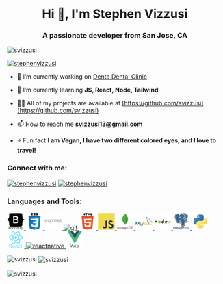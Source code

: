 <h1 align="center">Hi 👋, I'm Stephen Vizzusi</h1>
<h3 align="center">A passionate developer from San Jose, CA</h3>

<p align="left"> <img src="https://komarev.com/ghpvc/?username=svizzusi&label=Profile%20views&color=0e75b6&style=flat" alt="svizzusi" /> </p>

<p align="left"> <a href="https://twitter.com/stephenvizzusi" target="blank"><img src="https://img.shields.io/twitter/follow/stephenvizzusi?logo=twitter&style=for-the-badge" alt="stephenvizzusi" /></a> </p>

- 🔭 I’m currently working on [Denta Dental Clinic](https://dentaclinic.netlify.app)

- 🌱 I’m currently learning **JS, React, Node, Tailwind**

- 👨‍💻 All of my projects are available at [https://github.com/svizzusi](https://github.com/svizzusi)

- 📫 How to reach me **svizzusi13@gmail.com**

- ⚡ Fun fact **I am Vegan, I have two different colored eyes, and I love to travel!**

<h3 align="left">Connect with me:</h3>
<p align="left">
<a href="https://twitter.com/stephenvizzusi" target="blank"><img align="center" src="https://raw.githubusercontent.com/rahuldkjain/github-profile-readme-generator/master/src/images/icons/Social/twitter.svg" alt="stephenvizzusi" height="30" width="40" /></a>
<a href="https://linkedin.com/in/stephenvizzusi" target="blank"><img align="center" src="https://raw.githubusercontent.com/rahuldkjain/github-profile-readme-generator/master/src/images/icons/Social/linked-in-alt.svg" alt="stephenvizzusi" height="30" width="40" /></a>
</p>

<h3 align="left">Languages and Tools:</h3>
<p align="left"> <a href="https://getbootstrap.com" target="_blank" rel="noreferrer"> <img src="https://raw.githubusercontent.com/devicons/devicon/master/icons/bootstrap/bootstrap-plain-wordmark.svg" alt="bootstrap" width="40" height="40"/> </a> <a href="https://www.w3schools.com/css/" target="_blank" rel="noreferrer"> <img src="https://raw.githubusercontent.com/devicons/devicon/master/icons/css3/css3-original-wordmark.svg" alt="css3" width="40" height="40"/> </a> <a href="https://expressjs.com" target="_blank" rel="noreferrer"> <img src="https://raw.githubusercontent.com/devicons/devicon/master/icons/express/express-original-wordmark.svg" alt="express" width="40" height="40"/> </a> <a href="https://git-scm.com/" target="_blank" rel="noreferrer"> <img src="https://www.vectorlogo.zone/logos/git-scm/git-scm-icon.svg" alt="git" width="40" height="40"/> </a> <a href="https://www.w3.org/html/" target="_blank" rel="noreferrer"> <img src="https://raw.githubusercontent.com/devicons/devicon/master/icons/html5/html5-original-wordmark.svg" alt="html5" width="40" height="40"/> </a> <a href="https://developer.mozilla.org/en-US/docs/Web/JavaScript" target="_blank" rel="noreferrer"> <img src="https://raw.githubusercontent.com/devicons/devicon/master/icons/javascript/javascript-original.svg" alt="javascript" width="40" height="40"/> </a> <a href="https://www.mongodb.com/" target="_blank" rel="noreferrer"> <img src="https://raw.githubusercontent.com/devicons/devicon/master/icons/mongodb/mongodb-original-wordmark.svg" alt="mongodb" width="40" height="40"/> </a> <a href="https://www.mysql.com/" target="_blank" rel="noreferrer"> <img src="https://raw.githubusercontent.com/devicons/devicon/master/icons/mysql/mysql-original-wordmark.svg" alt="mysql" width="40" height="40"/> </a> <a href="https://nodejs.org" target="_blank" rel="noreferrer"> <img src="https://raw.githubusercontent.com/devicons/devicon/master/icons/nodejs/nodejs-original-wordmark.svg" alt="nodejs" width="40" height="40"/> </a> <a href="https://www.postgresql.org" target="_blank" rel="noreferrer"> <img src="https://raw.githubusercontent.com/devicons/devicon/master/icons/postgresql/postgresql-original-wordmark.svg" alt="postgresql" width="40" height="40"/> </a> <a href="https://www.python.org" target="_blank" rel="noreferrer"> <img src="https://raw.githubusercontent.com/devicons/devicon/master/icons/python/python-original.svg" alt="python" width="40" height="40"/> </a> <a href="https://reactjs.org/" target="_blank" rel="noreferrer"> <img src="https://raw.githubusercontent.com/devicons/devicon/master/icons/react/react-original-wordmark.svg" alt="react" width="40" height="40"/> </a> <a href="https://reactnative.dev/" target="_blank" rel="noreferrer"> <img src="https://reactnative.dev/img/header_logo.svg" alt="reactnative" width="40" height="40"/> </a> <a href="https://vuejs.org/" target="_blank" rel="noreferrer"> <img src="https://raw.githubusercontent.com/devicons/devicon/master/icons/vuejs/vuejs-original-wordmark.svg" alt="vuejs" width="40" height="40"/> </a> </p>

<p><img align="left" src="https://github-readme-stats.vercel.app/api/top-langs?username=svizzusi&show_icons=true&locale=en&layout=compact" alt="svizzusi" /></p>

<p>&nbsp;<img align="center" src="https://github-readme-stats.vercel.app/api?username=svizzusi&show_icons=true&locale=en" alt="svizzusi" /></p>

<p><img align="center" src="https://github-readme-streak-stats.herokuapp.com/?user=svizzusi&" alt="svizzusi" /></p>
